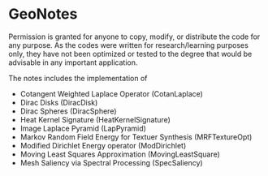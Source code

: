 # GeoNotes
Permission is granted for anyone to copy, modify, or distribute the code for any purpose. As the codes were written for research/learning purposes only, they have not been optimized or tested to the degree that would be advisable in any important application. 

The notes includes the implementation of 
- Cotangent Weighted Laplace Operator (CotanLaplace)
- Dirac Disks (DiracDisk)
- Dirac Spheres (DiracSphere)
- Heat Kernel Signature (HeatKernelSignature)
- Image Laplace Pyramid (LapPyramid)
- Markov Random Field Energy for Textuer Synthesis (MRFTextureOpt)
- Modified Dirichlet Energy operator (ModDirichlet)
- Moving Least Squares Approximation (MovingLeastSquare)
- Mesh Saliency via Spectral Processing (SpecSaliency)
